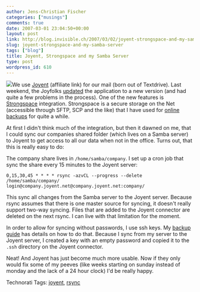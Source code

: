 ```yaml
---
author: Jens-Christian Fischer
categories: ["musings"]
comments: true
date: 2007-03-01 23:04:50+00:00
layout: post
link: http://blog.invisible.ch/2007/03/02/joyent-strongspace-and-my-samba-server/
slug: joyent-strongspace-and-my-samba-server
tags: ["blog"]
title: Joyent, Strongspace and my Samba Server
type: post
wordpress_id: 610
---
```


![](/files/Joyent-StrongSpace.png)We use [Joyent][1] (affiliate link) for our mail (born out of Textdrive). Last weekend, the Joyfolks [updated][2] the application to a new version (and had  quite a few problems in the process). One of the new features is [Strongspace][3] integration. Strongspace is a secure storage on the Net (accessible through SFTP, SCP and the like) that I have used for [online backups][4] for quite a while.

At first I didn't think much of the integration, but then it dawned on me, that I could sync our companies shared folder (which lives on a Samba server) to Joyent to get access to all our data when not in the office. Turns out, that this is really easy to do:

The company share lives in `/home/samba/company`. I set up a cron job that sync the share every 15 minutes to the Joyent server:

    0,15,30,45 * * * * rsync -azvCL --progress --delete /home/samba/company/ login@company.joyent.net@company.joyent.net:company/

This sync all changes from the Samba server to the Joyent server. Because rsync assumes that there is one master source for syncing, it doesn't really support two-way syncing. Files that are added to the Joyent connector are deleted on the next rsync. I can live with that limitation for the moment.

In order to allow for syncing without passwords, I use ssh keys. My [backup guide][4] has details on how to do that. Because I sync from my server to the Joyent server, I created a key with an empty password and copied it to the `.ssh` directory on the Joyent connector. 

Neat! And Joyent has just become much more usable. Now if they only would fix some of my peeves (like weeks starting on sunday instead of monday and the lack of a 24 hour clock) I'd be really happy.

[1]: http://www.shareasale.com/r.cfm?B=57232&U;=196165&M;=10198
[2]: http://forum.joyent.com/viewtopic.php?id=959&p;=1
[3]: http://www.shareasale.com/r.cfm?B=69507&U;=196165&M;=10198
[4]: http://blog.invisible.ch/2005/10/06/back-up/



Technorati Tags: [joyent](http://www.technorati.com/tag/joyent), [rsync](http://www.technorati.com/tag/rsync)
